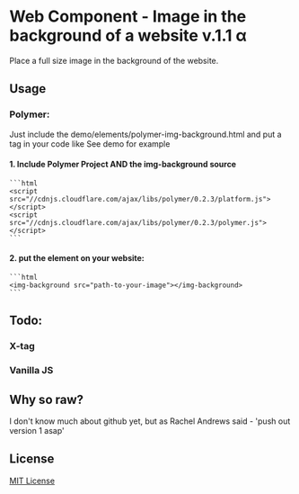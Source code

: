 # Web Component - Image in the background of a website v.1.1 α

Place a full size image in the background of the website.

## Usage

### Polymer:

Just include the demo/elements/polymer-img-background.html and put a tag in your code like <img-background src="img/1304-Nature_by_wakarii.jpg"></img-background>
See demo for example

#### 1. Include Polymer Project AND the img-background source

    ```html
    <script src="//cdnjs.cloudflare.com/ajax/libs/polymer/0.2.3/platform.js"></script>
    <script src="//cdnjs.cloudflare.com/ajax/libs/polymer/0.2.3/polymer.js"></script>
    ```

#### 2. put the element on your website:

    ```html
    <img-background src="path-to-your-image"></img-background>
    ```

## Todo:

### X-tag
### Vanilla JS

## Why so raw?

I don't know much about github yet, but as Rachel Andrews said - 'push out version 1 asap'

## License

[MIT License](http://en.wikipedia.org/wiki/MIT_License)
